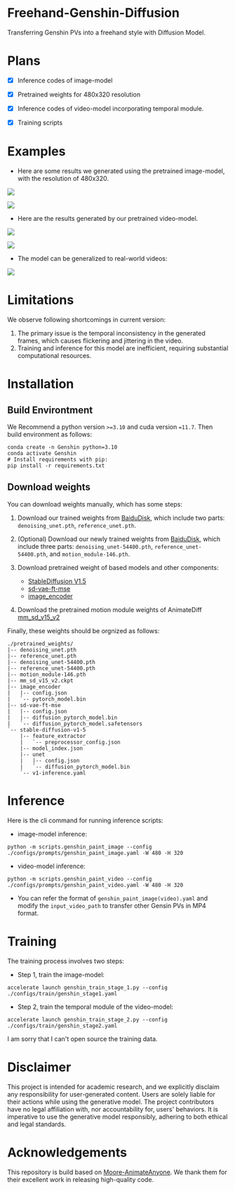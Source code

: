 # Freehand-Genshin-Diffusion
Transferring Genshin PVs into a freehand style with Diffusion Model.

# Plans
- [x] Inference codes of image-model
- [x] Pretrained weights for 480x320 resolution
- [x] Inference codes of video-model incorporating temporal module.
- [x] Training scripts


# Examples 

* Here are some results we generated using the pretrained image-model, with the resolution of 480x320.

![](https://github.com/Kebii/Freehand-Gensin-Diffusion/blob/master/assets/Focalors_demo_480x320_wotpl.gif)

![](https://github.com/Kebii/Freehand-Gensin-Diffusion/blob/master/assets/Navia_demo_480x320_wotpl.gif)

* Here are the results generated by our pretrained video-model.

![](https://github.com/Kebii/Freehand-Gensin-Diffusion/blob/master/assets/Focalors_demo_480x320_tpl.gif)

![](https://github.com/Kebii/Freehand-Gensin-Diffusion/blob/master/assets/Navia_demo_480x320_tpl.gif)

* The model can be generalized to real-world videos:

![](https://github.com/Kebii/Freehand-Gensin-Diffusion/blob/master/assets/kunkun_480x320.gif)

# Limitations
We observe following shortcomings in current version:
1. The primary issue is the temporal inconsistency in the generated frames, which causes flickering and jittering in the video.
2. Training and inference for this model are inefficient, requiring substantial computational resources.

# Installation

## Build Environtment

We Recommend a python version `>=3.10` and cuda version `=11.7`. Then build environment as follows:

```shell
conda create -n Genshin python=3.10
conda activate Genshin
# Install requirements with pip:
pip install -r requirements.txt
```

## Download weights

You can download weights manually, which has some steps:

1. Download our trained weights from [BaiduDisk](https://pan.baidu.com/s/1TthKg5TQtX5pKQF2UsuZ_Q?pwd=5bhh), which include two parts: `denoising_unet.pth`, `reference_unet.pth`.

2. (Optional) Download our newly trained weights from [BaiduDisk](https://pan.baidu.com/s/1TthKg5TQtX5pKQF2UsuZ_Q?pwd=5bhh), which include three parts: `denoising_unet-54400.pth`, `reference_unet-54400.pth`, and `motion_module-146.pth`.

3. Download pretrained weight of based models and other components: 
    - [StableDiffusion V1.5](https://huggingface.co/runwayml/stable-diffusion-v1-5)
    - [sd-vae-ft-mse](https://huggingface.co/stabilityai/sd-vae-ft-mse)
    - [image_encoder](https://huggingface.co/lambdalabs/sd-image-variations-diffusers/tree/main/image_encoder)

4. Download the pretrained motion module weights of AnimateDiff [mm_sd_v15_v2](https://huggingface.co/guoyww/animatediff/blob/main/mm_sd_v15_v2.ckpt)

<!-- 4. Download dwpose weights (`dw-ll_ucoco_384.onnx`, `yolox_l.onnx`) following [this](https://github.com/IDEA-Research/DWPose?tab=readme-ov-file#-dwpose-for-controlnet). -->

Finally, these weights should be orgnized as follows:

```text
./pretrained_weights/
|-- denoising_unet.pth
|-- reference_unet.pth
|-- denoising_unet-54400.pth
|-- reference_unet-54400.pth
|-- motion_module-146.pth
|-- mm_sd_v15_v2.ckpt
|-- image_encoder
|   |-- config.json
|   `-- pytorch_model.bin
|-- sd-vae-ft-mse
|   |-- config.json
|   |-- diffusion_pytorch_model.bin
|   `-- diffusion_pytorch_model.safetensors
`-- stable-diffusion-v1-5
    |-- feature_extractor
    |   `-- preprocessor_config.json
    |-- model_index.json
    |-- unet
    |   |-- config.json
    |   `-- diffusion_pytorch_model.bin
    `-- v1-inference.yaml
```

# Inference 

Here is the cli command for running inference scripts:

* image-model inference:

```shell
python -m scripts.genshin_paint_image --config ./configs/prompts/genshin_paint_image.yaml -W 480 -H 320
```

* video-model inference:

```shell
python -m scripts.genshin_paint_video --config ./configs/prompts/genshin_paint_video.yaml -W 480 -H 320
```

* You can refer the format of `genshin_paint_image(video).yaml` and modify the `input_video_path` to transfer other Gensin PVs in MP4 format.
  
# Training
The training process involves two steps:

* Step 1, train the image-model:
```shell
accelerate launch genshin_train_stage_1.py --config ./configs/train/genshin_stage1.yaml
```

* Step 2, train the temporal module of the video-model:
```shell
accelerate launch genshin_train_stage_2.py --config ./configs/train/genshin_stage2.yaml
```

I am sorry that I can't open source the training data.

# Disclaimer

This project is intended for academic research, and we explicitly disclaim any responsibility for user-generated content. Users are solely liable for their actions while using the generative model. The project contributors have no legal affiliation with, nor accountability for, users' behaviors. It is imperative to use the generative model responsibly, adhering to both ethical and legal standards.

# Acknowledgements

This repository is build based on [Moore-AnimateAnyone](https://github.com/MooreThreads/Moore-AnimateAnyone). We thank them for their excellent work in releasing high-quality code.
